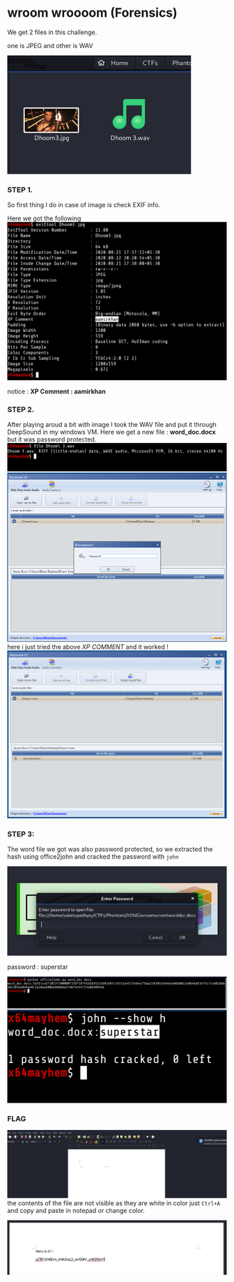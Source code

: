# wroom wroooom (Forensics)

We get 2 files in this challenge.

one is JPEG and other is WAV

![](./_docs/w1.png)

### STEP 1.
So first thing I do in case of image is check EXIF info.

Here we got the following 
![](./_docs/w2.png)

notice : **XP Comment : aamirkhan**

### STEP 2.

After playing aroud a bit with image I took the WAV file and put it through DeepSound in my windows VM.
Here we get a new file : **word_doc.docx** but it was password protected.
![](./_docs/w3.png)
![](./_docs/w4.png)
here i just tried the above _XP COMMENT_ and it worked !
![](./_docs/w5.png)


### STEP 3:

The word file we got was also password protected, so we extracted the hash using office2john and cracked the password with `john`

![](./_docs/w6.png)

password : superstar

![](./_docs/w7.png)
![](./_docs/w8.png)
### FLAG 
![](./_docs/w9.png)
the contents of the file are not visible as they are white in color just `Ctrl+A` and copy and paste in notepad or change color.

![](./_docs/wflag.png)



